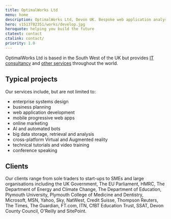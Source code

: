 ```yaml
---
title: OptimalWorks Ltd
menu: home
description: OptimalWorks Ltd, Devon UK. Bespoke web application analysis, design and development.
hero: v1513782351/works/develop.jpg
heroquote: helping you build the future
ctatext: contact
ctalink: contact/
priority: 1.0
---
```


OptimalWorks Ltd is based in the South West of the UK but provides [IT consultancy]([root]service/consultancy/) and [other services]([root]service/) throughout the world.


## Typical projects
Our services include, but are not limited to:

* enterprise systems design
* business planning
* web application development
* mobile progressive web apps
* online marketing
* AI and automated bots
* big data storage, retrieval and analysis
* cross-platform Virtual and Augmented reality
* technical tutorials and video training
* conference speaking


## Clients
Our clients range from sole traders to start-ups to SMEs and large organisations including the UK Government, The EU Parliament, HMRC, The Department of Energy and Climate Change, The Department of Education, Plymouth University, Plymouth College of Medicine and Dentistry, Microsoft, MSN, Yahoo, Sky, NatWest, Credit Suisse, Thompson Reuters, The Times, The Guardian, FT.com, ITN, CfBT Education Trust, SSAT, Devon County Council, O'Reilly and SitePoint.
